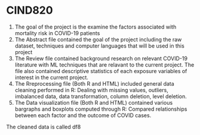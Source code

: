 # CIND820
1. The goal of the project is the examine the factors associated with mortality risk in COVID-19 patients
2. The Abstract file contained the goal of the project including the raw dataset, techniques and computer languages that will be used in this project
3. The Review file contained background research on relevant COVID-19 literature with ML techniques that are relavant to the current project. 
   The file also contained descriptive statistics of each exposure variables of interest in the current project.
4. The Rreprocessing file (Both R and HTML) included general data cleaning performed in R: 
   Dealing with missing values, outliers, imbalanced data, data transformation, column deletion, level deletion.
5. The Data visualization file (Both R and HTML) contained various bargraphs and boxplots computed through R:
   Compared relationships between each factor and the outcome of COVID cases.


The cleaned data is called df8
